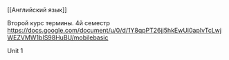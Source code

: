 [[Английский язык]]

Второй курс термины. 4й семестр
https://docs.google.com/document/u/0/d/1Y8qpPT26jj5hkEwUi0apIvTcLwjWEZVMW1bIS98HuBU/mobilebasic


Unit 1 